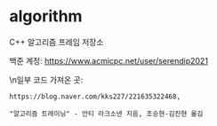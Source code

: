 # algorithm
C++ 알고리즘 프레임 저장소

백준 계정:
https://www.acmicpc.net/user/serendip2021



\n일부 코드 가져온 곳:

    https://blog.naver.com/kks227/221635322468,
    
    "알고리즘 트레이닝" - 안티 라크소넨 지음, 조승현-김진현 옮김
